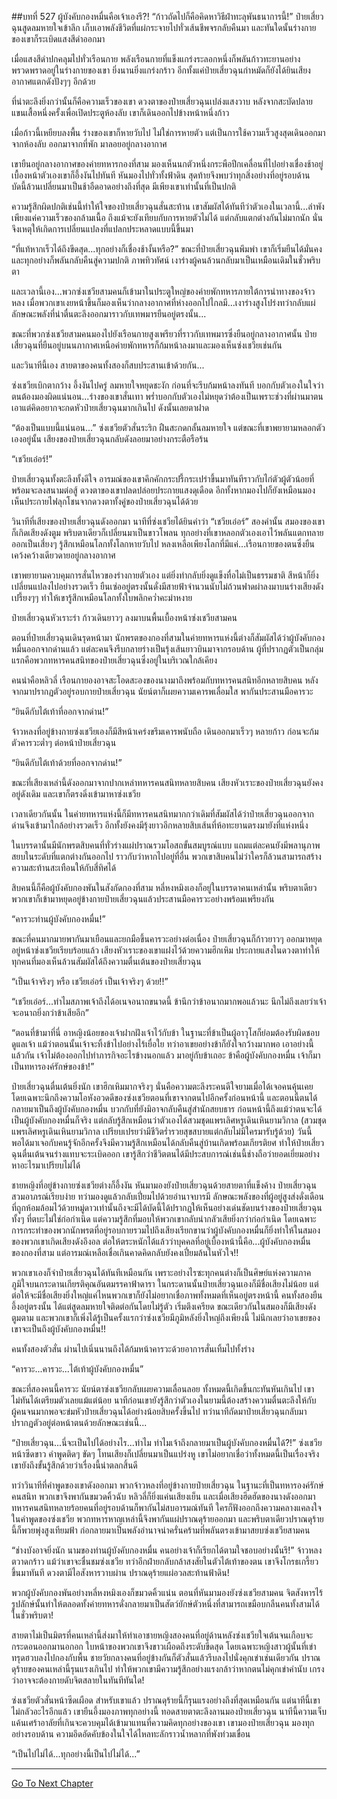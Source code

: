 ##บทที่ 527 ผู้บังคับกองหมื่นคือเจ้าเองรึ?!
“ก้าวถัดไปก็คือคิดหาวิธีฝ่าทะลุพันธนาการนี้!” ป๋ายเสี่ยวฉุนสูดลมหายใจเข้าลึก เก็บเอาพลังชีวิตที่แผ่กระจายไปทั่วเส้นชีพจรกลับคืนมา และทันใดนั้นร่างกายของเขาก็ระเบิดแสงสีดำออกมา

เมื่อแสงสีดำปกคลุมไปทั่วเรือนกาย พลังเรือนกายที่แข็งแกร่งระลอกหนึ่งก็พลันก้าวทะยานอย่างพรวดพราดอยู่ในร่างกายของเขา ยิ่งนานยิ่งแกร่งกร้าว อีกทั้งแค่ป๋ายเสี่ยวฉุนกำหมัดก็ยังได้ยินเสียงอากาศแตกดังปังๆๆ อีกด้วย

ที่น่าตะลึงยิ่งกว่านั้นก็คือความเร็วของเขา ดวงตาของป๋ายเสี่ยวฉุนเปล่งแสงวาบ หลังจากสะบัดปลายแขนเสื้อหนึ่งครั้งเพื่อเปิดประตูห้องลับ เขาก็เดินออกไปข้างหน้าหนึ่งก้าว

เมื่อก้าวนี้เหยียบลงพื้น ร่างของเขาก็หายวับไป ไม่ใช่การหายตัว แต่เป็นการใช้ความเร็วสูงสุดเดินออกมาจากห้องลับ ออกมาจากที่พัก มาลอยอยู่กลางอากาศ

เขายืนอยู่กลางอากาศของค่ายทหารกองที่สาม มองเห็นนกตัวหนึ่งกระพือปีกเคลื่อนที่ไปอย่างเชื่องช้าอยู่เบื้องหน้าตัวเองเขาก็อึ้งงันไปทันที หันมองไปทั่วทั้งฟ้าดิน สุดท้ายจึงพบว่าทุกสิ่งอย่างที่อยู่รอบด้าน บัดนี้ล้วนเปลี่ยนมาเป็นช้าอืดอาดอย่างถึงที่สุด มีเพียงเขาเท่านั้นที่เป็นปกติ

ความรู้สึกผิดปกติเช่นนี้ทำให้ใจของป๋ายเสี่ยวฉุนสั่นสะท้าน เขาสัมผัสได้ทันทีว่าตัวเองในเวลานี้...ลำพังเพียงแค่ความเร็วของกล้ามเนื้อ ถึงแม้จะยังเทียบกับการหายตัวไม่ได้ แต่กลับแตกต่างกันไม่มากนัก นั่นจึงเหตุให้เกิดการเปลี่ยนแปลงที่แปลกประหลาดแบบนี้ขึ้นมา

“ที่แท้หากเร็วได้ถึงขีดสุด...ทุกอย่างก็เชื่องช้างั้นหรือ?” ขณะที่ป๋ายเสี่ยวฉุนพึมพำ เขาก็เริ่มยืนได้มั่นคง และทุกอย่างก็พลันกลับคืนสู่ความปกติ ภาพทิวทัศน์ เงาร่างผู้คนล้วนกลับมาเป็นเหมือนเดิมในชั่วพริบตา

และเวลานี้เอง...พวกซ่งเชวียสามคนก็เข้ามาในประตูใหญ่ของค่ายพักทหารภายใต้การนำทางของจ้าวหลง เมื่อพวกเขาเงยหน้าขึ้นก็มองเห็นว่ากลางอากาศที่ห่างออกไปไกลมี...เงาร่างสูงโปร่งทว่ากลับแผ่ลักษณะพลังที่น่าตื่นตะลึงออกมาราวกับเทพมารยืนอยู่ตรงนั้น...

ขณะที่พวกซ่งเชวียสามคนมองไปยังเรือนกายสูงเพรียวที่ราวกับเทพมารซึ่งยืนอยู่กลางอากาศนั้น ป๋ายเสี่ยวฉุนที่ยืนอยู่บนนภากาศเหนือค่ายพักทหารก็ก้มหน้าลงมาและมองเห็นซ่งเชวียเช่นกัน

และวินาทีนี้เอง สายตาของคนทั้งสองก็สบประสานเข้าด้วยกัน...

ซ่งเชวียเบิกตากว้าง อึ้งงันไปครู่ ลมหายใจหยุดชะงัก ก่อนที่จะรีบก้มหน้าลงทันที บอกกับตัวเองในใจว่าตนต้องมองผิดแน่นอน...ร่างของเขาสั่นเทา พร่ำบอกกับตัวเองไม่หยุดว่าต้องเป็นเพราะช่วงที่ผ่านมาตนเอาแต่คิดอยากจะกดหัวป๋ายเสี่ยวฉุนมากเกินไป ดังนั้นเลยตาฝาด

“ต้องเป็นแบบนี้แน่นอน...” ซ่งเชวียตัวสั่นระริก ฝืนสะกดกลั้นลมหายใจ แต่ขณะที่เขาพยายามหลอกตัวเองอยู่นั้น เสียงของป๋ายเสี่ยวฉุนกลับดังลอยมาอย่างกระตือรือร้น

“เชวียเอ๋อร์!”

ป๋ายเสี่ยวฉุนทั้งตะลึงทั้งดีใจ อารมณ์ของเขาคึกคักกระปรี้กระเปร่าขึ้นมาทันทีราวกับไก่ตัวผู้ตัวน้อยที่พร้อมจะลงสนามต่อสู้ ดวงตาของเขาปลดปล่อยประกายแสงดุเดือด อีกทั้งหากมองไปก็ยังเหมือนมองเห็นประกายไฟลุกโชนจากดวงตาทั้งคู่ของป๋ายเสี่ยวฉุนได้ด้วย

วินาทีที่เสียงของป๋ายเสี่ยวฉุนดังออกมา นาทีที่ซ่งเชวียได้ยินคำว่า “เชวียเอ๋อร์” สองคำนั้น สมองของเขาก็เกิดเสียงดังตูม พริบตาเดียวก็เปลี่ยนมาเป็นขาวโพลน ทุกอย่างที่เขาหลอกตัวเองเอาไว้พลันแตกทลายออกเป็นเสี่ยงๆ รู้สึกเหมือนโลกทั้งโลกหายวับไป หลงเหลือเพียงโลกที่มีแค่...เรือนกายของตนซึ่งยืนเคว้งคว้างเดียวดายอยู่กลางอากาศ

เขาพยายามควบคุมการสั่นไหวของร่างกายตัวเอง แต่ยิ่งทำกลับยิ่งดูแข็งทื่อไม่เป็นธรรมชาติ สีหน้าก็ยิ่งเปลี่ยนแปลงไปอย่างรวดเร็ว ยืนเซ่ออยู่ตรงนั้นดั่งมีสายฟ้าจำนวนนับไม่ถ้วนฟาดผ่าลงมาบนร่างเสียงดังเปรี้ยงๆๆ ทำให้เขารู้สึกเหมือนโลกทั้งใบพลิกคว่ำคะมำหงาย

ป๋ายเสี่ยวฉุนหัวเราะร่า ก้าวเดินยาวๆ ลงมาบนพื้นเบื้องหน้าซ่งเชวียสามคน

ตอนที่ป๋ายเสี่ยวฉุนเดินรุดหน้ามา นักพรตของกองที่สามในค่ายทหารแห่งนี้ต่างก็สัมผัสได้ว่าผู้บังคับกองหมื่นออกจากด่านแล้ว แต่ละคนจึงรีบกลายร่างเป็นรุ้งเส้นยาวบินมาจากรอบด้าน ผู้ที่ปรากฏตัวเป็นกลุ่มแรกคือพวกทหารคนสนิทของป๋ายเสี่ยวฉุนซึ่งอยู่ในบริเวณใกล้เคียง

คนนำคือหลิวลี่ เรือนกายองอาจสะโอดสะองของนางมาถึงพร้อมกับทหารคนสนิทอีกหลายสิบคน หลังจากมาปรากฏตัวอยู่รอบกายป๋ายเสี่ยวฉุน นัยน์ตาก็เผยความเคารพเลื่อมใส พากันประสานมือคารวะ

“ยินดีกับไต้เท้าที่ออกจากด่าน!”

จ้าวหลงที่อยู่ข้างกายซ่งเชวียเองก็มีสีหน้าเคร่งขรึมเคารพนับถือ เดินออกมาเร็วๆ หลายก้าว ก่อนจะก้มตัวคารวะต่ำๆ ต่อหน้าป๋ายเสี่ยวฉุน

“ยินดีกับไต้เท้าด้วยที่ออกจากด่าน!”

ขณะที่เสียงเหล่านี้ดังออกมาจากปากเหล่าทหารคนสนิทหลายสิบคน เสียงหัวเราะของป๋ายเสี่ยวฉุนยังคงอยู่ดังเดิม และเขาก็ตรงดิ่งเข้ามาหาซ่งเชวีย

เวลาเดียวกันนั้น ในค่ายทหารแห่งนี้ก็มีทหารคนสนิทมากกว่าเดิมที่สัมผัสได้ว่าป๋ายเสี่ยวฉุนออกจากด่านจึงเข้ามาใกล้อย่างรวดเร็ว อีกทั้งยังคงมีรุ้งยาวอีกหลายสิบเส้นที่ห้อทะยานตรงมายังที่แห่งหนึ่ง

ในบรรดานั้นมีนักพรตสิบคนที่ทั่วร่างแผ่ปราณรวมโอสถขั้นสมบูรณ์แบบ แถมแต่ละคนยังมีพลานุภาพสยบในระดับที่แตกต่างกันออกไป ราวกับว่าหากไปอยู่ที่อื่น พวกเขาสิบคนไม่ว่าใครก็ล้วนสามารถสร้างความสะท้านสะเทือนให้กับสี่ทิศได้

สิบคนนี้ก็คือผู้บังคับกองพันในสังกัดกองที่สาม หลี่หงหมิงเองก็อยู่ในบรรดาคนเหล่านั้น พริบตาเดียวพวกเขาก็เข้ามาหยุดอยู่ข้างกายป๋ายเสี่ยวฉุนแล้วประสานมือคารวะอย่างพร้อมเพรียงกัน

“คารวะท่านผู้บังคับกองหมื่น!”

ขณะที่คนมากมายพากันมาเยือนและยกมือขึ้นคารวะอย่างต่อเนื่อง ป๋ายเสี่ยวฉุนก็ก้าวยาวๆ ออกมาหยุดอยู่หน้าซ่งเชวียเรียบร้อยแล้ว เสียงหัวเราะของเขาแฝงไว้ด้วยความฮึกเหิม ประกายแสงในดวงตาทำให้ทุกคนที่มองเห็นล้วนสัมผัสได้ถึงความตื่นเต้นของป๋ายเสี่ยวฉุน

“เป็นเจ้าจริงๆ หรือ เชวียเอ๋อร์ เป็นเจ้าจริงๆ ด้วย!!”

“เชวียเอ๋อร์...ทำไมสภาพเจ้าถึงได้อเนจอนาถขนาดนี้ ข้านึกว่าข้าอนาถมากพอแล้วนะ นึกไม่ถึงเลยว่าเจ้าจะอนาถยิ่งกว่าข้าเสียอีก”

“ตอนที่ข้ามาที่นี่ อาหญิงน้อยของเจ้าฝากฝังเจ้าไว้กับข้า ในฐานะที่ข้าเป็นผู้อาวุโสก็ย่อมต้องรับผิดชอบดูแลเจ้า แม้ว่าตอนนั้นเจ้าจะทิ้งข้าไปอย่างไร้เยื่อใย ทว่าอาเขยอย่างข้าก็ยังใจกว้างมากพอ เอาอย่างนี้แล้วกัน เจ้าไม่ต้องออกไปทำภารกิจอะไรข้างนอกแล้ว มาอยู่กับข้าเถอะ ข้าคือผู้บังคับกองหมื่น เจ้าก็มาเป็นทหารองค์รักษ์ของข้า!”

ป๋ายเสี่ยวฉุนตื่นเต้นยิ่งนัก เขาฮึกเหิมมากจริงๆ นั่นคือความตะลึงระคนดีใจยามเมื่อได้เจอคนคุ้นเคย โดยเฉพาะนึกถึงความโอหังอวดดีของซ่งเชวียตอนที่เขาจากตนไปอีกครั้งก่อนหน้านี้ และตอนนี้ตนได้กลายมาเป็นถึงผู้บังคับกองหมื่น บวกกับที่ยังมิอาจกลับคืนสู่สำนักสยบธาร ก่อนหน้านี้ถึงแม้ว่าตนจะได้เป็นผู้บังคับกองหมื่นก็จริง แต่กลับรู้สึกเหมือนว่าตัวเองได้สวมชุดแพรเลิศหรูเดินเหินยามวิกาล (สวมชุดแพรเลิศหรูเดินเหินยามวิกาล เปรียบเปรยว่ามีชีวิตร่ำรวยสุขสบายแต่กลับไม่มีใครมารับรู้ด้วย) วันนี้พอได้มาเจอกับคนรู้จักอีกครั้งจึงมีความรู้สึกเหมือนได้กลับคืนสู่บ้านเกิดพร้อมเกียรติยศ ทำให้ป๋ายเสี่ยวฉุนตื่นเต้นจนร่างแทบจะระเบิดออก เขารู้สึกว่าชีวิตตนได้มีประสบการณ์เช่นนี้ช่างถือว่ายอดเยี่ยมอย่างหาอะไรมาเปรียบไม่ได้

ชายหญิงที่อยู่ข้างกายซ่งเชวียต่างก็อึ้งงัน หันมามองยังป๋ายเสี่ยวฉุนด้วยสายตาที่แข็งค้าง ป๋ายเสี่ยวฉุนสวมอาภรณ์เรียบง่าย ทว่ามองดูแล้วกลับเปี่ยมไปด้วยอำนาจบารมี ลักษณะพลังของที่ผู้อยู่สูงส่งดั่งเดือนที่ถูกห้อมล้อมไว้ด้วยหมู่ดาวเท่านั้นถึงจะมีได้บัดนี้ได้ปรากฏให้เห็นอย่างเด่นชัดบนร่างของป๋ายเสี่ยวฉุน ทั้งๆ ที่ตบะไม่ใช่ก่อกำเนิด แต่ความรู้สึกที่มอบให้พวกเขากลับน่ากลัวเสียยิ่งกว่าก่อกำเนิด โดยเฉพาะการกระทำของพวกนักพรตที่อยู่รอบกายรวมไปถึงเสียงเรียกขานว่าผู้บังคับกองหมื่นก็ยิ่งทำให้ในสมองของพวกเขาเกิดเสียงดังอึงอล ต่อให้ตระหนักได้แล้วว่าบุคคลที่อยู่เบื้องหน้านี้คือ...ผู้บังคับกองหมื่นของกองที่สาม แต่อารมณ์เหลือเชื่อเกินคาดคิดกลับยังคงเปี่ยมล้นในหัวใจ!!

พวกเขาเองก็จำป๋ายเสี่ยวฉุนได้ทันทีเหมือนกัน เพราะอย่างไรซะทุกคนต่างก็เป็นศิษย์แห่งความภาคภูมิใจบนกระดานเกียรติคุณอันตมรรคาฟ้าดารา ในกระดานนั้นป๋ายเสี่ยวฉุนเองก็มีชื่อเสียงไม่น้อย แต่ต่อให้จะมีชื่อเสียงยิ่งใหญ่แค่ไหนพวกเขาก็ยังไม่อยากเชื่อภาพทั้งหมดที่เห็นอยู่ตรงหน้านี้ คนทั้งสองยืนอึ้งอยู่ตรงนั้น ได้แต่สูดลมหายใจติดต่อกันโดยไม่รู้ตัว เริ่มตึงเครียด ขณะเดียวกันในสมองก็มีเสียงดังตูมตาม และพวกเขาก็เพิ่งได้รู้เป็นครั้งแรกว่าซ่งเชวียมีภูมิหลังยิ่งใหญ่ถึงเพียงนี้ ไม่นึกเลยว่าอาเขยของเขาจะเป็นถึงผู้บังคับกองหมื่น!!

คนทั้งสองตัวสั่น ผ่านไปเนิ่นนานถึงได้ก้มหน้าคารวะด้วยอาการสั่นเทิ้มไปทั้งร่าง

“คารวะ...คารวะ...ไต้เท้าผู้บังคับกองหมื่น”

ขณะที่สองคนนี้คารวะ นัยน์ตาซ่งเชวียกลับเผยความเลื่อนลอย ทั้งหมดนี้เกิดขึ้นกะทันหันเกินไป เขาไม่ทันได้เตรียมตัวเลยแม้แต่น้อย นาทีก่อนเขายังรู้สึกว่าตัวเองในยามนี้ต้องสร้างความตื่นตะลึงให้กับผู้คนจนมากพอจะข่มหัวป๋ายเสี่ยวฉุนได้อย่างน้อยสิบครั้งขึ้นไป ทว่านาทีถัดมาป๋ายเสี่ยวฉุนกลับมาปรากฏตัวอยู่ต่อหน้าตนด้วยลักษณะเช่นนี้...

“ป๋ายเสี่ยวฉุน...นี่จะเป็นไปได้อย่างไร...ทำไม ทำไมเจ้าถึงกลายมาเป็นผู้บังคับกองหมื่นได้?!” ซ่งเชวียหน้าซีดขาว คำพูดติดๆ ขัดๆ โทนเสียงก็เปลี่ยนมาเป็นแปร่งหู เขาไม่อยากเชื่อว่าทั้งหมดนี้เป็นเรื่องจริง เขายังถึงขั้นรู้สึกด้วยว่าเรื่องนี้น่าตลกสิ้นดี

ทว่าวินาทีที่คำพูดของเขาดังออกมา พวกจ้าวหลงที่อยู่ข้างกายป๋ายเสี่ยวฉุน ในฐานะที่เป็นทหารองค์รักษ์คนสนิท พวกเขาจึงพากันขมวดคิ้วฉับ หลิวลี่ก็ยิ่งแค่นเสียงเย็น และเมื่อเสียงฮึดฮัดของนางดังออกมา ทหารคนสนิทหลายร้อยคนที่อยู่รอบด้านก็พากันไม่สบอารมณ์ทันที ใครก็ฟังออกถึงความคลางแคลงใจในคำพูดของซ่งเชวีย พวกทหารหาญเหล่านี้จึงพากันแผ่ปราณดุร้ายออกมา และพริบตาเดียวปราณดุร้ายนี้ก็พวยพุ่งสูงเทียมฟ้า ก่อกลายมาเป็นพลังอำนาจน่าครั่นคร้ามที่พลันตรงเข้ามาสยบซ่งเชวียสามคน

“ช่างบังอาจยิ่งนัก นามของท่านผู้บังคับกองหมื่น คนอย่างเจ้าก็เรียกได้ตามใจชอบอย่างนั้นรึ!” จ้าวหลงตวาดกร้าว แม้ว่าเขาจะชื่นชมซ่งเชวีย ทว่าอีกฝ่ายกลับกล้าสงสัยในตัวไต้เท้าของตน เขาจึงโกรธเกรี้ยวขึ้นมาทันที ดวงตามีไอสังหารวาบผ่าน ปราณดุร้ายแผ่อวลสะท้านฟ้าดิน!

พวกผู้บังคับกองพันอย่างหลี่หงหมิงเองก็ขมวดคิ้วแน่น ตอนที่หันมามองยังซ่งเชวียสามคน จิตสังหารไร้รูปลักษ์นั้นทำให้ตลอดทั้งค่ายทหารดั่งกลายมาเป็นสัตว์ยักษ์ตัวหนึ่งที่สามารถเขมือบกลืนคนทั้งสามได้ในชั่วพริบตา!

สายตาไม่เป็นมิตรที่คนเหล่านี้ส่งมาให้ทำเอาชายหญิงสองคนที่อยู่ด้านหลังซ่งเชวียใจเต้นจนเกือบจะกระดอนออกมานอกอก ใบหน้าของพวกเขาจึงขาวเผือดถึงระดับขีดสุด โดยเฉพาะหญิงสาวผู้นั้นที่เข่าทรุดฮวบลงไปกองกับพื้น ชายวัยกลางคนที่อยู่ข้างกันก็ตัวสั่นแล้วรีบลงไปนั่งคุกเข่าเช่นเดียวกัน ปราณดุร้ายของคนเหล่านี้รุนแรงเกินไป ทำให้พวกเขามีความรู้สึกอย่างแรงกล้าว่าหากตนไม่คุกเข่าคำนับ เกรงว่าอาจจะต้องกายดับจิตสลายในทันทีทันใด!

ซ่งเชวียตัวสั่นหน้าซีดเผือด สำหรับเขาแล้ว ปราณดุร้ายนี้ก็รุนแรงอย่างถึงที่สุดเหมือนกัน แต่นาทีนี้เขาไม่กลัวอะไรอีกแล้ว เขายืนอึ้งมองภาพทุกอย่างนี้ ทอดสายตาตะลึงลานมองป๋ายเสี่ยวฉุน นาทีนี้ความเจ็บแค้นเศร้าอาลัยที่เกินจะควบคุมได้เข้ามาแทนที่ความคิดทุกอย่างของเขา เขามองป๋ายเสี่ยวฉุน มองทุกอย่างรอบด้าน ความอึดอัดคับข้องในใจได้ไหลทะลักราวน้ำหลากที่พังท่วมเขื่อน

“เป็นไปไม่ได้...ทุกอย่างนี้เป็นไปไม่ได้...”

------


[Go To Next Chapter]( ./150.md)
